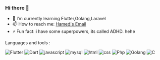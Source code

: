 ### Hi there 👋
 <!--
-🔭 I’m currently working on [Araamshoo-frontend](https://github.com/mohammadhprp/araam-sho-frontend).
-->
- 🌱 I’m currently learning Flutter,Golang,Laravel
- 📫 How to reach me: [Hamed's Email](Hamed.balanar@gmail.com)
- ⚡ Fun fact: i have some superpowers, its called ADHD. hehe
<!-- - Stats: <br />
[![Anurag's GitHub stats](https://github-readme-stats.vercel.app/api?username=Hamedblue1381)](https://github.com/anuraghazra/github-readme-stat) <br /> -->


Languages and tools :<br />

![Flutter](https://img.shields.io/badge/Flutter-%2302569B.svg?style=for-the-badge&logo=Flutter&logoColor=white)
![Dart](https://img.shields.io/badge/dart-%230175C2.svg?style=for-the-badge&logo=dart&logoColor=white)
![javascript](https://img.shields.io/badge/javascript-F7DF1E.svg?&style=for-the-badge&logo=javascript&logoColor=white)
![mysql](https://img.shields.io/badge/mysql-4479A1.svg?&style=for-the-badge&logo=mysql&logoColor=white)
![html](https://img.shields.io/badge/html%20-%23E34F26.svg?&style=for-the-badge&logo=html5&logoColor=white)
![css](https://img.shields.io/badge/css%20-%231572B6.svg?&style=for-the-badge&logo=css3&logoColor=white) 
![Php](https://img.shields.io/badge/PHP-777BB4?style=for-the-badge&logo=php&logoColor=white)
![Golang](https://img.shields.io/badge/Go-00ADD8?style=for-the-badge&logo=go&logoColor=white)
![C](https://img.shields.io/badge/C-00599C?style=for-the-badge&logo=c&logoColor=white)
 <!--
- Languages and Tools : <br />
 [![Top Langs](https://github-readme-stats.vercel.app/api/top-langs/?username=Hamedblue1381&layout=compact)](https://github.com/Hamedblue1381/github-readme-stats)
-->

<!--
**Hamedblue1381/Hamedblue1381** is a ✨ _special_ ✨ repository because its `README.md` (this file) appears on your GitHub profile.
- 🤔 I’m looking for help with how to make pc based oscilloscope via avr
Here are some ideas to get you started:

- 🔭 I’m currently working on Araamshoo-frontend
- 🌱 I’m currently learning Flutter,Golang,Avr
- 👯 I’m looking to collaborate on ...
- 🤔 I’m looking for help with how to make pc based oscilloscope via avr
- 💬 Ask me about ...
- 📫 How to reach me: Hamed.balanar@gmail.com
- 😄 Pronouns: He/Him
- ⚡ Fun fact: i have some superpowers, its called ADHD. hehe
-->
